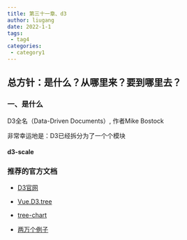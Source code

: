 ```yaml
---
title: 第三十一章、d3
author: liugang
date: 2022-1-1
tags:
 - tag4
categories:
 - category1
---
```


<Boxx  changeTime="5000"/>  

## 总方针：是什么？从哪里来？要到哪里去？

### 一、是什么

D3全名（Data-Driven Documents）, 作者Mike Bostock

非常幸运地是：D3已经拆分为了一个个模块


#### d3-scale




### 推荐的官方文档


- [D3官网](https://d3js.org/)

- [Vue.D3.tree](https://david-desmaisons.github.io/Vue.D3.tree/tree)

- [tree-chart](https://ssthouse.github.io/tree-chart/#/svgTree)

- [两万个例子](https://ssthouse.github.io/tree-chart/#/svgTree)

